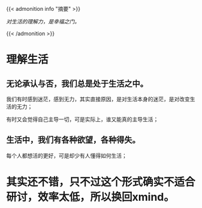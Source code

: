 
{{< admonition info "摘要" >}}

*对生活的理解力，是幸福之门。*

{{< /admonition >}}

<!--more-->

# 理解生活

## 无论承认与否，我们总是处于生活之中。

我们有时感到迷茫，感到无力，其实直接原因，是对生活本身的迷茫，是对改变生活的无力；

有时又会觉得自己主导一切，可是实际上，谁又能真的主导生活；

## 生活中，我们有各种欲望，各种得失。

每个人都想活的更好，可是却少有人懂得如何生活；

# 其实还不错，只不过这个形式确实不适合研讨，效率太低，所以换回xmind。





